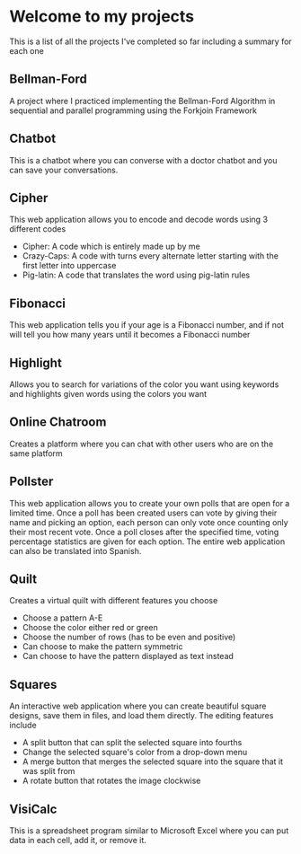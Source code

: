# Welcome to my projects
This is a list of all the projects I've completed so far including a summary for each one

## Bellman-Ford
A project where I practiced implementing the Bellman-Ford Algorithm in sequential and parallel programming using the Forkjoin Framework

## Chatbot
This is a chatbot where you can converse with a doctor chatbot and you can save your conversations.

## Cipher
This web application allows you to encode and decode words using 3 different codes
- Cipher: A code which is entirely made up by me
- Crazy-Caps: A code with turns every alternate letter starting with the first letter into uppercase
- Pig-latin: A code that translates the word using pig-latin rules

## Fibonacci
This web application tells you if your age is a Fibonacci number, and if not will tell you how many years until it becomes a Fibonacci number

## Highlight
Allows you to search for variations of the color you want using keywords and highlights given words using the colors you want

## Online Chatroom
Creates a platform where you can chat with other users who are on the same platform

## Pollster
This web application allows you to create your own polls that are open for a limited time.
Once a poll has been created users can vote by giving their name and picking an option, each person can only vote once counting only their most recent vote.
Once a poll closes after the specified time, voting percentage statistics are given for each option.
The entire web application can also be translated into Spanish.

## Quilt
Creates a virtual quilt with different features you choose
- Choose a pattern A-E
- Choose the color either red or green
- Choose the number of rows (has to be even and positive)
- Can choose to make the pattern symmetric
- Can choose to have the pattern displayed as text instead

## Squares
An interactive web application where you can create beautiful square designs, save them in files, and load them directly. The editing features include
- A split button that can split the selected square into fourths
- Change the selected square's color from a drop-down menu
- A merge button that merges the selected square into the square that it was split from
- A rotate button that rotates the image clockwise

## VisiCalc
This is a spreadsheet program similar to Microsoft Excel where you can put data in each cell, add it, or remove it.    
